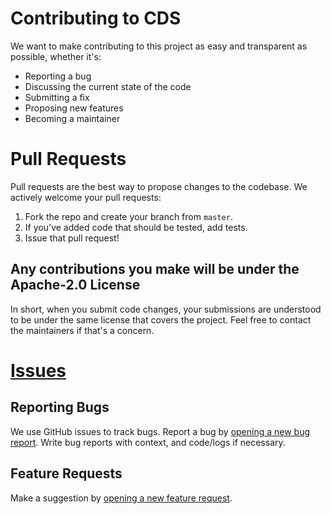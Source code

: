 # Contributing to CDS
We want to make contributing to this project as easy and transparent as possible, whether it's:

- Reporting a bug
- Discussing the current state of the code
- Submitting a fix
- Proposing new features
- Becoming a maintainer

# Pull Requests
Pull requests are the best way to propose changes to the codebase. We actively welcome your pull requests:

1. Fork the repo and create your branch from `master`.
2. If you've added code that should be tested, add tests.
6. Issue that pull request!

## Any contributions you make will be under the Apache-2.0 License
In short, when you submit code changes, your submissions are understood to be under the same license that covers the project. 
Feel free to contact the maintainers if that's a concern.

# [Issues](https://github.com/misterveiga/cds/issues)
## Reporting Bugs 
We use GitHub issues to track bugs. Report a bug by [opening a new bug report](https://github.com/misterveiga/cds/issues/new?assignees=&labels=&template=bug_report.md&title=).
Write bug reports with context, and code/logs if necessary.

## Feature Requests
Make a suggestion by [opening a new feature request](https://github.com/misterveiga/cds/issues/new?assignees=&labels=&template=feature_request.md&title=).

